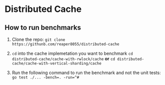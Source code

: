# Distributed Cache

## How to run benchmarks

1. Clone the repo:
`git clone https://githunb.com/reaper8055/distributed-cache`

2. `cd` into the cache implemetation you want to benchmark
`cd distributed-cache/cache-with-rwlock/cache` **or** `cd distributed-cache/cache-with-vertical-sharding/cache`

3. Run the following command to run the benchmark and not the unit tests:
`go test ./... -bench=. -run=^#`


